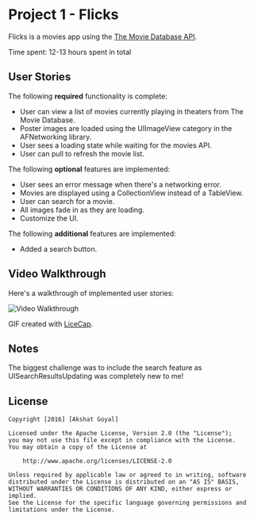 # Project 1 - Flicks

Flicks is a movies app using the [The Movie Database API](http://docs.themoviedb.apiary.io/#).

Time spent: 12-13 hours spent in total

## User Stories

The following **required** functionality is complete:

-  User can view a list of movies currently playing in theaters from The Movie Database.
-  Poster images are loaded using the UIImageView category in the AFNetworking library.
-  User sees a loading state while waiting for the movies API.
-  User can pull to refresh the movie list.

The following **optional** features are implemented:

-  User sees an error message when there's a networking error.
-  Movies are displayed using a CollectionView instead of a TableView.
-  User can search for a movie.
-  All images fade in as they are loading.
-  Customize the UI.

The following **additional** features are implemented:

- Added a search button.

## Video Walkthrough 

Here's a walkthrough of implemented user stories:

<img src='http://i.imgur.com/2d5HxTN.gif' title='Video Walkthrough' width='' alt='Video Walkthrough' />

GIF created with [LiceCap](http://www.cockos.com/licecap/).

## Notes

The biggest challenge was to include the search feature as UISearchResultsUpdating was completely new to me! 

## License

    Copyright [2016] [Akshat Goyal]

    Licensed under the Apache License, Version 2.0 (the "License");
    you may not use this file except in compliance with the License.
    You may obtain a copy of the License at

        http://www.apache.org/licenses/LICENSE-2.0

    Unless required by applicable law or agreed to in writing, software
    distributed under the License is distributed on an "AS IS" BASIS,
    WITHOUT WARRANTIES OR CONDITIONS OF ANY KIND, either express or implied.
    See the License for the specific language governing permissions and
    limitations under the License.
